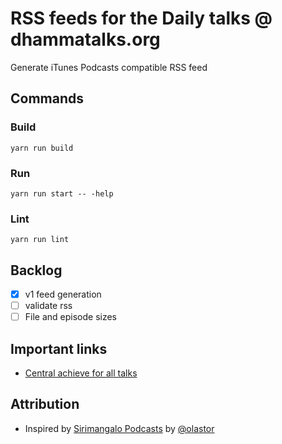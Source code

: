 # RSS feeds for the Daily talks @ dhammatalks.org

Generate iTunes Podcasts compatible RSS feed

## Commands

### Build

```yarn run build```

### Run

```yarn run start -- -help```

### Lint

```yarn run lint```

## Backlog

- [x] v1 feed generation
- [ ] validate rss
- [ ] File and episode sizes

## Important links

- [Central achieve for all talks](https://www.dhammatalks.org/mp3_index.html)

## Attribution

- Inspired by [Sirimangalo Podcasts](https://gitlab.com/sirimangalo/podcast) by [@olastor](https://github.com/olastor)
